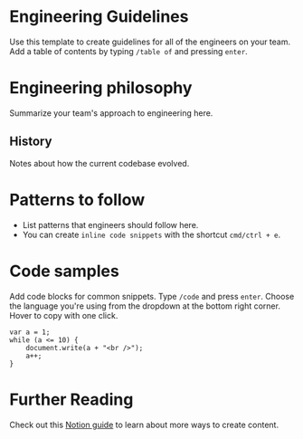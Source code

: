 # Engineering Guidelines

Use this template to create guidelines for all of the engineers on your team. Add a table of contents by typing `/table of` and pressing `enter`.

# Engineering philosophy

Summarize your team's approach to engineering here.

## History

Notes about how the current codebase evolved.

# Patterns to follow

- List patterns that engineers should follow here.
- You can create `inline code snippets` with the shortcut `cmd/ctrl + e`.

# Code samples

Add code blocks for common snippets. Type `/code` and press `enter`. Choose the language you're using from the dropdown at the bottom right corner. Hover to copy with one click.

    var a = 1;
    while (a <= 10) {
        document.write(a + "<br />");
        a++;
    }

# Further Reading

Check out this [Notion guide](https://www.notion.so/notion/Notion-editor-101-create-and-edit-68c7c67047494fdb87d50185429df93e) to learn about more ways to create content.